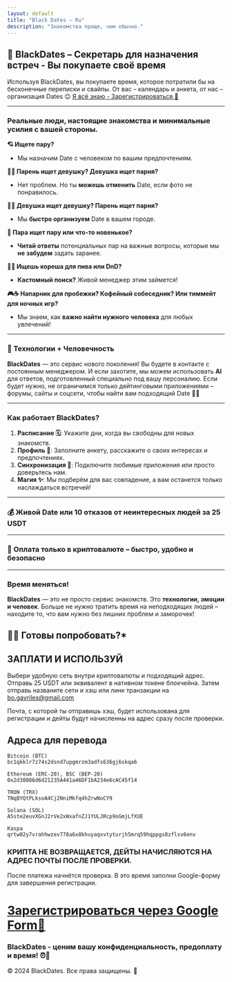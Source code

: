 ```yaml
---
layout: default
title: "Black Dates – Ru"
description: "Знакомства проще, чем обычно."
---
```


## 🖤 BlackDates – Секретарь для назначения встреч - Вы покупаете своё время

Используя BlackDates, вы покупаете время, которое потратили бы на бесконечные переписки и свайпы. От вас – календарь и анкета, от нас – организация Dates 😉 [Я всё знаю - Зарегистрироваться 🖤](signup.html)

---

### Реальные люди, настоящие знакомства и минимальные усилия с вашей стороны.

**💘 Ищете пару?**  
- Мы назначим Date с человеком по вашим предпочтениям.

**👦👧 Парень ищет девушку? Девушка ищет парня?**  
- Нет проблем. Но ты **можешь отменить** Date, если фото не понравилось.

**🏳️‍🌈 Девушка ищет девушку? Парень ищет парня?**  
- Мы **быстро организуем** Date в вашем городе.

**💑 Пара ищет пару или что-то новенькое?**  
- **Читай ответы** потенциальных пар на важные вопросы, которые мы **не забудем** задать заранее.

**🎲🍻 Ищешь кореша для пива или DnD?**  
- **Кастомный поиск?** Живой менеджер этим займется!

**🎮☕ Напарник для пробежки? Кофейный собеседник? Или тиммейт для ночных игр?**  
- Мы знаем, как **важно найти нужного человека** для любых увлечений!

---

### **🤖 Технологии + Человечность**

**BlackDates** — это сервис нового поколения! Вы будете в контакте с постоянным менеджером. И если захотите, мы можем использовать **AI** для ответов, подготовленный специально под вашу персоналию. Если будет нужно, не ограничимся только дейтинговыми приложениями – форумы, сайты и соцсети, чтобы найти вам подходящий Date 🖤✨

---

### **Как работает BlackDates?**

1. **Расписание 🗓️**: Укажите дни, когда вы свободны для новых знакомств.  
2. **Профиль 📝**: Заполните анкету, расскажите о своих интересах и предпочтениях.  
3. **Синхронизация 🔄**: Подключите любимые приложения или просто доверьтесь нам.  
4. **Магия ✨**: Мы подберём для вас совпадение, а вам останется только наслаждаться встречей!

---

### 💰 Живой Date или 10 отказов от неинтересных людей за **25 USDT**

---

### 🚀 Оплата **только в криптовалюте** – быстро, удобно и безопасно

---

### **Время меняться!**

**BlackDates** — это не просто сервис знакомств. Это **технологии, эмоции и человек**. Больше не нужно тратить время на неподходящих людей – находите то, что вам нужно без лишних проблем и заморочек!

## 🖤👄 Готовы попробовать?*


## **ЗАПЛАТИ И ИСПОЛЬЗУЙ**  

Выбери удобную сеть внутри криптовалюты и подходящий адрес. Отправь 25 USDT или эквивалент в нативном токене блокчейна. Затем отправь названите сети и хэш или линк транзакции на bo.gavriles@gmail.com

Почта, с которой ты отправишь хэш, будет использована для регистрации и дейты будут начисленны на адрес сразу после проверки.

## **Адреса для перевода**  
```
Bitcoin (BTC) 
bc1qkklr7z74s2dsnd7upgmrzm3adfs636gj6skqa6

Ethereum (ERC-20), BSC (BEP-20)  
0x2d38086d6d21235A441a46DF1bA234e6cAC45f14

TRON (TRX)
TNqBYQtPLksoA4Cj2NniMkfq4hZrwNoCY9

Solana (SOL)
A5ste2euvXGnJ2rVe2xWxafnZJ1YULJRcp9oGmjLfXUE

Kaspa
qrtw02y7vrahhwzev778a6x8khuyaqxvtyturjh5mrq59hqppgs8zflsv6env

```
### **КРИПТА НЕ ВОЗВРАЩАЕТСЯ, ДЕЙТЫ НАЧИСЛЯЮТСЯ НА АДРЕС ПОЧТЫ ПОСЛЕ ПРОВЕРКИ.**

После платежа начнётся проверка. В это время заполни Google-форму для завершения регистрации.
# [Зарегистрироваться через Google Form🖤](signup.html)


### BlackDates - ценим вашу конфиденциальность, предоплату и время! ⏰🖤  


© 2024 BlackDates. Все права защищены. 🖤

